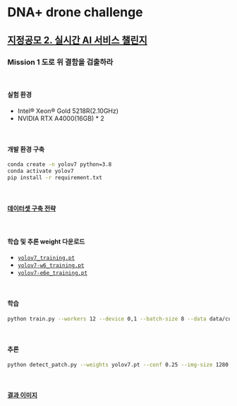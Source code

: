 # DNA+ drone challenge 
## [지정공모 2. 실시간 AI 서비스 챌린지](http://challenge-dnadrone.com/?page_id=600)
### Mission 1 도로 위 결함을 검출하라


<br>

#### 실험 환경
- Intel® Xeon® Gold 5218R(2.10GHz)
- NVIDIA RTX A4000(16GB) * 2

<br>

#### 개발 환경 구축
```bash
conda create -n yolov7 python=3.8
conda activate yolov7
pip install -r requirement.txt
```

<br>

#### [데이터셋 구축 전략](https://github.com/patrashu/DNA_Drone_Challenge_2022/tree/master/custom)

<br>

#### 학습 및 추론 weight 다운로드
- [`yolov7_training.pt`](https://github.com/WongKinYiu/yolov7/releases/download/v0.1/yolov7_training.pt)
- [`yolov7-w6_training.pt`](https://github.com/WongKinYiu/yolov7/releases/download/v0.1/yolov7-w6_training.pt) 
- [`yolov7-e6e_training.pt`](https://github.com/WongKinYiu/yolov7/releases/download/v0.1/yolov7-e6e_training.pt)

<br>

#### 학습
```bash
python train.py --workers 12 --device 0,1 --batch-size 8 --data data/custom_type2_drone.yaml --img 1280 1280 --cfg cfg/training/yolov7-type2-drone.yaml --weights 'yolov7_training.pt' --name yolov7-custom --hyp data/hyp.scratch.custom.yaml
```

<br>

#### 추론
```bash
python detect_patch.py --weights yolov7.pt --conf 0.25 --img-size 1280 --source datasets --project results
```

<br>

#### [결과 이미지](https://github.com/patrashu/DNA_Drone_Challenge_2022/tree/master/results)